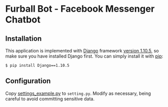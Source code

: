 Furball Bot - Facebook Messenger Chatbot
========================================

Installation
------------

This application is implemented with [Django](https://www.djangoproject.com/) framework [version 1.10.5](https://docs.djangoproject.com/en/1.10/releases/1.10.5/), so make sure you have installed Django first. You can simply install it with [pip](https://pip.pypa.io/en/latest/):
	
```
$ pip install Django==1.10.5
```

Configuration
-------------

Copy [settings_example.py](furball_bot/settings_example.py) to `setting.py`. Modify as necessary, being careful to avoid committing sensitive data.
